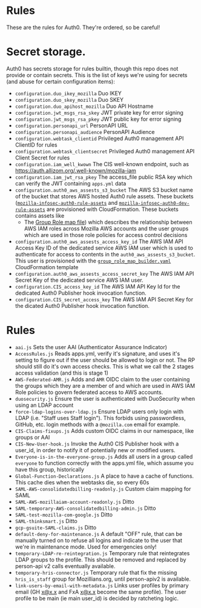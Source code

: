 # Rules
These are the rules for Auth0. They're ordered, so be careful!

# Secret storage.
Auth0 has secrets storage for rules builtin, though this repo does not provide or contain secrets.
This is the list of keys we're using for secrets (and abuse for certain configuration items):

- `configuration.duo_ikey_mozilla` Duo IKEY
- `configuration.duo_skey_mozilla` Duo SKEY
- `configuration.duo_apihost_mozilla`  Duo API Hostname
- `configuration.jwt_msgs_rsa_skey` JWT private key for error signing
- `configuration.jwt_msgs_rsa_pkey` JWT public key for error signing
- `configuration.personapi_url` PersonAPI URL
- `configuration.personapi_audience` PersonAPI Audience
- `configuration.webtask_clientid` Privileged Auth0 management API ClientID for rules
- `configuration.webtask_clientsecret` Privileged Auth0 management API Client Secret for rules
- `configuration.iam_well_kwown` The CIS well-known endpoint, such as https://auth.allizom.org/.well-known/mozilla-iam
- `configuration.iam_jwt_rsa_pkey` The access_file public RSA key which can verify the JWT containing `apps.yml` data
- `configuration.auth0_aws_assests_s3_bucket` The AWS S3 bucket name of the bucket that stores AWS hosted Auth0 rule
  assets. These buckets ([`mozilla-infosec-auth0-rule-assets`](https://github.com/mozilla/security/blob/01dd8a08fdffe76286dd22fb4cde92430567e2d9/operations/cloudformation-templates/create_infosec_s3_buckets_us-west-2.yml#L113-L119)
  and [`mozilla-infosec-auth0-dev-rule-assets`](https://github.com/mozilla/security/blob/01dd8a08fdffe76286dd22fb4cde92430567e2d9/operations/cloudformation-templates/infosec_dev_s3_buckets_us-west-2.yml#L73-L79)
  are provisioned with CloudFormation. These buckets contains assets like
  - The [Group Role map file](https://github.com/mozilla-iam/federated-aws-cli/tree/master/cloudformation)) which 
    describes the relationship between AWS IAM roles across Mozilla AWS accounts and the user groups which are used in
    those role policies for access control decisions
- `configuration.auth0_aws_assests_access_key_id` The AWS IAM API Access Key ID of the dedicated service AWS IAM user
  which is used to authenticate for access to contents in the `auth0_aws_assests_s3_bucket`. This user is provisioned
  with the [`group_role_map_builder.yaml`](https://github.com/mozilla-iam/federated-aws-cli/blob/211bafd660928813c750ef240c2e3d2cb66ddba3/cloudformation/group_role_map_builder.yaml#L128-L149)
  CloudFormation template
- `configuration.auth0_aws_assests_access_secret_key` The AWS IAM API Secret Key of the dedicated service AWS IAM user.
- `configuration.CIS_access_key_id` The AWS IAM API Key Id for the dedicated Auth0 Publisher hook invocation function.
- `configuration.CIS_secret_access_key` The AWS IAM API Secret Key for the dicated Auth0 Publisher hook invocation
  function.

# Rules
- `aai.js` Sets the user AAI (Authenticator Assurance Indicator)
- `AccessRules.js` Reads apps.yml, verify it's signature, and uses it's setting to figure out if the user should be
  allowed to login or not. The RP should still do it's own access checks. This is what we call the 2 stages access
  validation (and this is stage 1)
- `AWS-Federated-AMR.js` Adds and `AMR` OIDC claim to the user containing the groups which they are a member of and
  which are used in AWS IAM Role policies to govern federated access to AWS accounts.
- `duosecurity.js` Ensure the user is authenticated with DuoSecurity when using an LDAP account
- `force-ldap-logins-over-ldap.js` Ensure LDAP users only login with LDAP (i.e. "Staff uses Staff login"). This
  forbids using passwordless, GitHub, etc. login methods with a `@mozilla.com` email for example.
- `CIS-Claims-fixups.js` Adds custom OIDC claims in our namespace, like groups or AAI
- `CIS-New-User-hook.js` Invoke the Auth0 CIS Publisher hook with a user_id, in order to notify it of potentially new
  or modified users.
- `Everyone-is-in-the-everyone-group.js` Adds all users in a group called `everyone` to function correctly with the
  apps.yml file, which assume you have this group, historically
- `Global-Function-Declarations.js` A place to have a cache of functions. This cache dies when the webtasks die, so
  every 60s
- `SAML-AWS-consolidatedbilling-readonly.js` Custom claim mapping for SAML
- `SAML-AWS-mozillaiam-account-readonly.js` Ditto
- `SAML-temporary-AWS-consolidatedbilling-admin.js` Ditto
- `SAML-test-mozilla-com-google.js` Ditto
- `SAML-thinksmart.js` Ditto
- `gcp-gsuite-SAML-claims.js` Ditto
- `default-deny-for-maintenance.js` A default "OFF" rule, that can be manually turned on to refuse all logins and
  indicate to the user that we're in maintenance mode. Used for emergencies only!
- `temporary-LDAP-re-reintegration.js` Temporary rule that reintegrates LDAP groups to the profile. This should be
  removed and replaced by person-api v2 calls eventually
  available.
- `temporary-hris-connector.js` Temporary rule that fix the missing `hris_is_staff` group for Mozillians.org, until
  person-apiv2 is available.
- `link-users-by-email-with-metadata.js` Links user profiles by primary email (GH x@x.x and FxA x@x.x become the same
  profile). The user profile to be main (ie main user_id) is decided by ratcheting logic.
